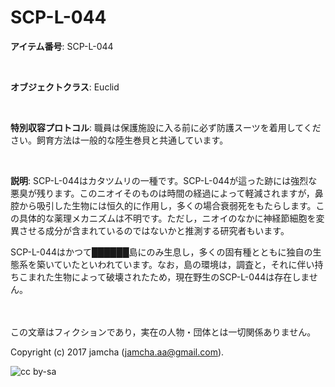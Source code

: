 # SCP-L-044

**アイテム番号**: SCP-L-044  

<br>  

**オブジェクトクラス**: Euclid  

<br>  

**特別収容プロトコル**: 職員は保護施設に入る前に必ず防護スーツを着用してください。飼育方法は一般的な陸生巻貝と共通しています。  

<br>  

**説明**: SCP-L-044はカタツムリの一種です。SCP-L-044が這った跡には強烈な悪臭が残ります。このニオイそのものは時間の経過によって軽減されますが，鼻腔から吸引した生物には恒久的に作用し，多くの場合衰弱死をもたらします。この具体的な薬理メカニズムは不明です。ただし，ニオイのなかに神経節細胞を変異させる成分が含まれているのではないかと推測する研究者もいます。  

SCP-L-044はかつて██████島にのみ生息し，多くの固有種とともに独自の生態系を築いていたといわれています。なお，島の環境は，調査と，それに伴い持ちこまれた生物によって破壊されたため，現在野生のSCP-L-044は存在しません。  

<br>  
<br>  
この文章はフィクションであり，実在の人物・団体とは一切関係ありません。  

Copyright (c) 2017 jamcha (jamcha.aa@gmail.com).  

![cc by-sa](https://i.creativecommons.org/l/by-sa/4.0/88x31.png)
